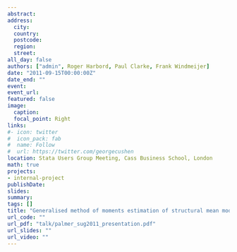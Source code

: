```yaml
---
abstract: 
address:
  city: 
  country: 
  postcode: 
  region: 
  street: 
all_day: false
authors: ["admin", Roger Harbord, Paul Clarke, Frank Windmeijer]
date: "2011-09-15T00:00:00Z"
date_end: ""
event: 
event_url: 
featured: false
image:
  caption: 
  focal_point: Right
links:
#- icon: twitter
#  icon_pack: fab
#  name: Follow
#  url: https://twitter.com/georgecushen
location: Stata Users Group Meeting, Cass Business School, London
math: true
projects:
- internal-project
publishDate: 
slides: 
summary: 
tags: []
title: "Generalised method of moments estimation of structural mean models"
url_code: ""
url_pdf: "talk/palmer_sug2011_presentation.pdf"
url_slides: ""
url_video: ""
---
```


